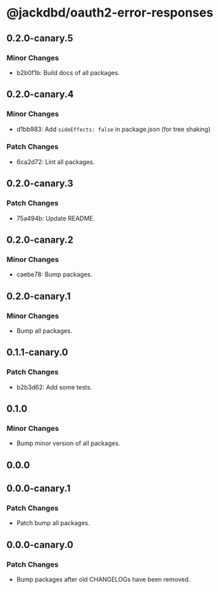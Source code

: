 # @jackdbd/oauth2-error-responses

## 0.2.0-canary.5

### Minor Changes

- b2b0f1b: Build docs of all packages.

## 0.2.0-canary.4

### Minor Changes

- d1bb983: Add `sideEffects: false` in package.json (for tree shaking)

### Patch Changes

- 6ca2d72: Lint all packages.

## 0.2.0-canary.3

### Patch Changes

- 75a494b: Update README.

## 0.2.0-canary.2

### Minor Changes

- caebe78: Bump packages.

## 0.2.0-canary.1

### Minor Changes

- Bump all packages.

## 0.1.1-canary.0

### Patch Changes

- b2b3d62: Add some tests.

## 0.1.0

### Minor Changes

- Bump minor version of all packages.

## 0.0.0

## 0.0.0-canary.1

### Patch Changes

- Patch bump all packages.

## 0.0.0-canary.0

### Patch Changes

- Bump packages after old CHANGELOGs have been removed.
